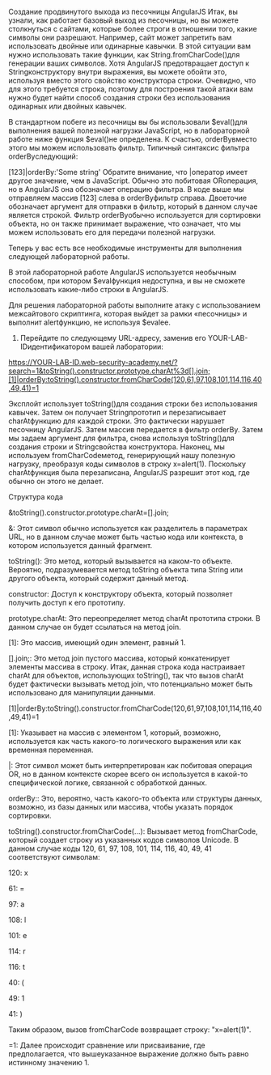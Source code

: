 Создание продвинутого выхода из песочницы AngularJS
Итак, вы узнали, как работает базовый выход из песочницы, но вы можете столкнуться с сайтами, которые более строги в отношении того, какие символы они разрешают. Например, сайт может запретить вам использовать двойные или одинарные кавычки. В этой ситуации вам нужно использовать такие функции, как String.fromCharCode()для генерации ваших символов. Хотя AngularJS предотвращает доступ к Stringконструктору внутри выражения, вы можете обойти это, используя вместо этого свойство конструктора строки. Очевидно, что для этого требуется строка, поэтому для построения такой атаки вам нужно будет найти способ создания строки без использования одинарных или двойных кавычек.

В стандартном побеге из песочницы вы бы использовали $eval()для выполнения вашей полезной нагрузки JavaScript, но в лабораторной работе ниже функция $eval()не определена. К счастью, orderByвместо этого мы можем использовать фильтр. Типичный синтаксис фильтра orderByследующий:

[123]|orderBy:'Some string'
Обратите внимание, что |оператор имеет другое значение, чем в JavaScript. Обычно это побитовая ORоперация, но в AngularJS она обозначает операцию фильтра. В коде выше мы отправляем массив [123] слева в orderByфильтр справа. Двоеточие обозначает аргумент для отправки в фильтр, который в данном случае является строкой. Фильтр orderByобычно используется для сортировки объекта, но он также принимает выражение, что означает, что мы можем использовать его для передачи полезной нагрузки.

Теперь у вас есть все необходимые инструменты для выполнения следующей лабораторной работы.

В этой лабораторной работе AngularJS используется необычным способом, при котором $evalфункция недоступна, и вы не сможете использовать какие-либо строки в AngularJS.

Для решения лабораторной работы выполните атаку с использованием межсайтового скриптинга, которая выйдет за рамки «песочницы» и выполнит alertфункцию, не используя $evalее.

1. Перейдите по следующему URL-адресу, заменив его YOUR-LAB-IDидентификатором вашей лаборатории:

https://YOUR-LAB-ID.web-security-academy.net/?search=1&toString().constructor.prototype.charAt%3d[].join;[1]|orderBy:toString().constructor.fromCharCode(120,61,97,108,101,114,116,40,49,41)=1

Эксплойт использует toString()для создания строки без использования кавычек. Затем он получает Stringпрототип и перезаписывает charAtфункцию для каждой строки. Это фактически нарушает песочницу AngularJS. Затем массив передается в фильтр orderBy. Затем мы задаем аргумент для фильтра, снова используя toString()для создания строки и Stringсвойства конструктора. Наконец, мы используем fromCharCodeметод, генерирующий нашу полезную нагрузку, преобразуя коды символов в строку x=alert(1). Поскольку charAtфункция была перезаписана, AngularJS разрешит этот код, где обычно он этого не делает.

Структура кода

&toString().constructor.prototype.charAt=[].join;

&: Этот символ обычно используется как разделитель в параметрах URL, но в данном случае может быть частью кода или контекста, в котором используется данный фрагмент.

toString(): Это метод, который вызывается на каком-то объекте. Вероятно, подразумевается метод toString объекта типа String или другого объекта, который содержит данный метод.

constructor: Доступ к конструктору объекта, который позволяет получить доступ к его прототипу.

prototype.charAt: Это переопределяет метод charAt прототипа строки. В данном случае он будет ссылаться на метод join.

[1]: Это массив, имеющий один элемент, равный 1.

[].join;: Это метод join пустого массива, который конкатенирует элементы массива в строку.
   Итак, данная строка кода настраивает charAt для объектов, использующих toString(), так что вызов charAt будет фактически вызывать метод join, что потенциально может быть использовано для манипуляции данными.

[1]|orderBy:toString().constructor.fromCharCode(120,61,97,108,101,114,116,40,49,41)=1

[1]: Указывает на массив с элементом 1, который, возможно, используется как часть какого-то логического выражения или как временная переменная.

|: Этот символ может быть интерпретирован как побитовая операция OR, но в данном контексте скорее всего он используется в какой-то специфической логике, связанной с обработкой данных.

orderBy:: Это, вероятно, часть какого-то объекта или структуры данных, возможно, из базы данных или массива, чтобы указать порядок сортировки.

toString().constructor.fromCharCode(...): Вызывает метод fromCharCode, который создает строку из указанных кодов символов Unicode. В данном случае коды 120, 61, 97, 108, 101, 114, 116, 40, 49, 41 соответствуют символам:

120: x

61: =

97: a

108: l

101: e

114: r

116: t

40: (

49: 1

41: )

Таким образом, вызов fromCharCode возвращает строку: "x=alert(1)".

=1: Далее происходит сравнение или присваивание, где предполагается, что вышеуказанное выражение должно быть равно истинному значению 1.
